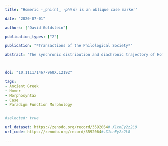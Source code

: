 ```yaml
---
title: "Homeric -_phi(n)_ -𝑝ℎ𝑖(𝑛) is an oblique case marker"

date: "2020-07-01"

authors: ["David Goldstein"]

publication_types: ["2"]

publication: "*Transactions of the Philological Society*"

abstract: "The synchronic distribution and diachronic trajectory of Homeric -_phi(n)_ have been the source of long-standing debate, with the result that scholarly opinion has yet to settle on a consensus regarding the morphosyntax of forms realized by this marker. Some maintain that forms in -_phi(n)_ are adverbs, while others contend that they are nouns. Evidence from agreement and prepositional phrases shows that the latter analysis is correct. Homeric -_phi(n)_ is therefore a case exponent. More specifically, it is an oblique case marker that realizes genitive or dative case in the singular, dual, or plural across all three grammatical genders. Since other case markers exist in the language for realizing genitive and dative case, forms in -φι(ν) are an example of morphological overabundance, that is, the realization of a paradigm cell by more than one word form. This synchronic analysis has diachronic consequences, in as much as it now becomes clearer that -_phi(n)_ continues the instrumental plural case marker */-b<sup>ɦ</sup>is/ and not the adverbial suffix */-b<sup>ɦ</sup>i/."



doi: "10.1111/1467-968X.12192"

tags:
- Ancient Greek
- Homer
- Morphosyntax
- Case
- Paradigm Function Morphology


#selected: true

url_dataset: https://zenodo.org/record/3592064#.X1cnEy2z2L8
url_code: https://zenodo.org/record/3592064#.X1cnEy2z2L8

---
```

